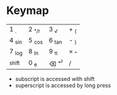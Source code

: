 # Keymap
|  |  |  | |
| ------------- | ------------- | ------------ | ------------- |
|1 <sub>.</sub>|2 <sub>°/r</sub>|3 <sub>√</sub>|+ <sub>(</sub>|
|4 <sub>sin</sub>|5 <sub>cos</sub>|6 <sub>tan</sub>|- <sub>)</sub>|
|7 <sub>log</sub>|8 <sub>ln</sub>|9 <sub>π</sub>|× <sub>^</sub>|
|<sub>shift</sub>|0 <sub>e</sub>|⌫ <sup>⏎</sup>|/|  
* subscript is accessed with shift
* superscript is accessed by long press
